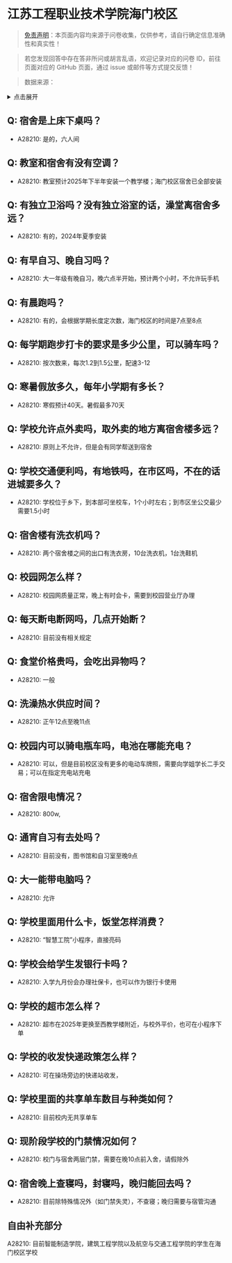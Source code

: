 # 江苏工程职业技术学院海门校区

> [免责声明](https://colleges.chat/#_3)：本页面内容均来源于问卷收集，仅供参考，请自行确定信息准确性和真实性！

> 若您发现回答中存在答非所问或胡言乱语，欢迎记录对应的问卷 ID，前往页面对应的 GitHub 页面，通过 issue 或邮件等方式提交反馈！

> 数据来源：

<details><summary>点击展开</summary>
<ul>
<li>A28210: 309533677@qq.com (2025 年 05 月)</li>
</ul>
</details>

## Q: 宿舍是上床下桌吗？

- A28210: 是的，六人间

## Q: 教室和宿舍有没有空调？

- A28210: 教室预计2025年下半年安装一个教学楼；海门校区宿舍已全部安装

## Q: 有独立卫浴吗？没有独立浴室的话，澡堂离宿舍多远？

- A28210: 有的，2024年夏季安装

## Q: 有早自习、晚自习吗？

- A28210: 大一年级有晚自习，晚六点半开始，预计两个小时，不允许玩手机

## Q: 有晨跑吗？

- A28210: 有的，会根据学期长度定次数，海门校区的时间是7点至8点

## Q: 每学期跑步打卡的要求是多少公里，可以骑车吗？

- A28210: 按次数来，每次1.2到1.5公里，配速3-12

## Q: 寒暑假放多久，每年小学期有多长？

- A28210: 寒假预计40天。暑假最多70天

## Q: 学校允许点外卖吗，取外卖的地方离宿舍楼多远？

- A28210: 原则上不允许，但是会有同学帮送到宿舍

## Q: 学校交通便利吗，有地铁吗，在市区吗，不在的话进城要多久？

- A28210: 学校位于乡下，到本部可坐校车，1个小时左右；到市区坐公交最少需要1.5小时

## Q: 宿舍楼有洗衣机吗？

- A28210: 两个宿舍楼之间的出口有洗衣房，10台洗衣机，1台洗鞋机

## Q: 校园网怎么样？

- A28210: 校园网质量正常，晚上有时会卡，需要到校园营业厅办理

## Q: 每天断电断网吗，几点开始断？

- A28210: 目前没有相关规定

## Q: 食堂价格贵吗，会吃出异物吗？

- A28210: 一般

## Q: 洗澡热水供应时间？

- A28210: 正午12点至晚11点

## Q: 校园内可以骑电瓶车吗，电池在哪能充电？

- A28210: 可以，但是目前校区没有更多的电动车牌照，需要向学姐学长二手交易；可以在指定充电站充电

## Q: 宿舍限电情况？

- A28210: 800w,

## Q: 通宵自习有去处吗？

- A28210: 目前没有，图书馆和自习室至晚9点

## Q: 大一能带电脑吗？

- A28210: 允许

## Q: 学校里面用什么卡，饭堂怎样消费？

- A28210: “智慧工院”小程序，直接亮码

## Q: 学校会给学生发银行卡吗？

- A28210: 入学九月份会办理社保卡，也可以作为银行卡使用

## Q: 学校的超市怎么样？

- A28210: 超市在2025年更换至西教学楼附近，与校外平价，也可在小程序下单

## Q: 学校的收发快递政策怎么样？

- A28210: 可在操场旁边的快递站收发，

## Q: 学校里面的共享单车数目与种类如何？

- A28210: 目前校内无共享单车

## Q: 现阶段学校的门禁情况如何？

- A28210: 校门与宿舍两层门禁，需要在晚10点前入舍，请假除外

## Q: 宿舍晚上查寝吗，封寝吗，晚归能回去吗？

- A28210: 目前除特殊情况外（如门禁失灵），不查寝；晚归需要与宿管沟通

## 自由补充部分

A28210: 目前智能制造学院，建筑工程学院以及航空与交通工程学院的学生在海门校区学校